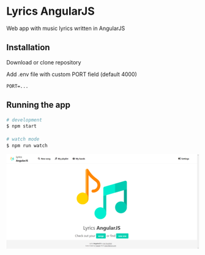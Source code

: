 # Lyrics AngularJS
Web app with music lyrics written in AngularJS

## Installation
Download or clone repository

Add .env file with custom PORT field (default 4000)
```
PORT=...
```

## Running the app
```bash
# development
$ npm start

# watch mode
$ npm run watch
```


![home page view](./screenshot.png)